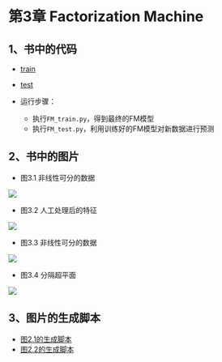 # 第3章 Factorization Machine

## 1、书中的代码

- [train](https://github.com/zhaozhiyong19890102/Python-Machine-Learning-Algorithm-3.x/blob/master/Chapter_03%20Factorization%20Machine/code/FM_train.py "train")

- [test](https://github.com/zhaozhiyong19890102/Python-Machine-Learning-Algorithm-3.x/blob/master/Chapter_03%20Factorization%20Machine/code/FM_test.py "test")

- 运行步骤：
	- 执行`FM_train.py`，得到最终的FM模型
	- 执行`FM_test.py`，利用训练好的FM模型对新数据进行预测

## 2、书中的图片

- 图3.1 非线性可分的数据

![](https://github.com/zhaozhiyong19890102/Python-Machine-Learning-Algorithm-3.x/blob/master/Chapter_03%20Factorization%20Machine/pic/3_1.jpg)

- 图3.2 人工处理后的特征

![](https://github.com/zhaozhiyong19890102/Python-Machine-Learning-Algorithm-3.x/blob/master/Chapter_03%20Factorization%20Machine/pic/3_2.jpg)

- 图3.3 非线性可分的数据

![](https://github.com/zhaozhiyong19890102/Python-Machine-Learning-Algorithm-3.x/blob/master/Chapter_03%20Factorization%20Machine/pic/3_3.jpg)

- 图3.4 分隔超平面

![](https://github.com/zhaozhiyong19890102/Python-Machine-Learning-Algorithm-3.x/blob/master/Chapter_03%20Factorization%20Machine/pic/3_4.jpg)


## 3、图片的生成脚本

- [图2.1的生成脚本](https://github.com/zhaozhiyong19890102/Python-Machine-Learning-Algorithm-3.x/blob/master/Chapter_02%20Softmax%20Regression/plot_script/plot_mnist.m)
- [图2.2的生成脚本](https://github.com/zhaozhiyong19890102/Python-Machine-Learning-Algorithm-3.x/blob/master/Chapter_02%20Softmax%20Regression/plot_script/result.m)